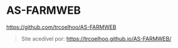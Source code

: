 # AS-FARMWEB
https://github.com/trcoelhoo/AS-FARMWEB
> Site acedível por: https://trcoelhoo.github.io/AS-FARMWEB/
